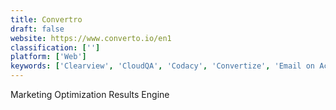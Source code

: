 ```yaml
---
title: Convertro
draft: false 
website: https://www.converto.io/en1
classification: ['']
platform: ['Web']
keywords: ['Clearview', 'CloudQA', 'Codacy', 'Convertize', 'Email on Acid', 'Headspin', 'LEAPWORK', 'Marketing Optimizer', 'Padiact', 'ProdPerfect', 'Qualibrate', 'Rapise', 'Raygun', 'SpiraTest', 'TestCenter', 'Testim', 'UserRules', 'VIDIZMO EnterpriseTube', 'Wallarm', 'qTest']
---
```

Marketing Optimization Results Engine